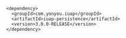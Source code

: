 	<dependency>
	  <groupId>com.yonyou.iuap</groupId>
	  <artifactId>iuap-persistence</artifactId>
	  <version>3.0.0-RELEASE</version>
	</dependency>